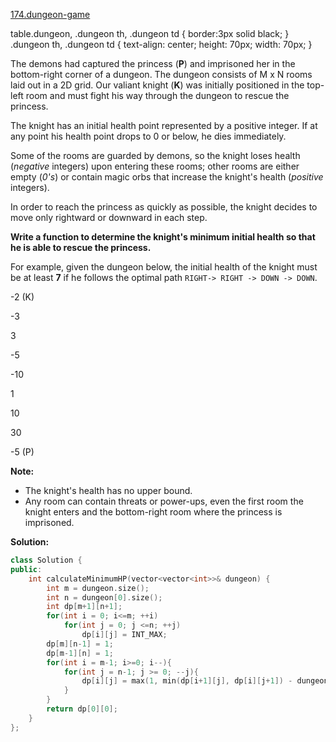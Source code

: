 [174.dungeon-game](https://leetcode.com/problems/dungeon-game/)  

table.dungeon, .dungeon th, .dungeon td { border:3px solid black; } .dungeon th, .dungeon td { text-align: center; height: 70px; width: 70px; }

The demons had captured the princess (**P**) and imprisoned her in the bottom-right corner of a dungeon. The dungeon consists of M x N rooms laid out in a 2D grid. Our valiant knight (**K**) was initially positioned in the top-left room and must fight his way through the dungeon to rescue the princess.

The knight has an initial health point represented by a positive integer. If at any point his health point drops to 0 or below, he dies immediately.

Some of the rooms are guarded by demons, so the knight loses health (_negative_ integers) upon entering these rooms; other rooms are either empty (_0's_) or contain magic orbs that increase the knight's health (_positive_ integers).

In order to reach the princess as quickly as possible, the knight decides to move only rightward or downward in each step.

**Write a function to determine the knight's minimum initial health so that he is able to rescue the princess.**

For example, given the dungeon below, the initial health of the knight must be at least **7** if he follows the optimal path `RIGHT-> RIGHT -> DOWN -> DOWN`.

\-2 (K)

\-3

3

\-5

\-10

1

10

30

\-5 (P)

**Note:**

*   The knight's health has no upper bound.
*   Any room can contain threats or power-ups, even the first room the knight enters and the bottom-right room where the princess is imprisoned.  



**Solution:**  

```cpp
class Solution {
public:
    int calculateMinimumHP(vector<vector<int>>& dungeon) {
        int m = dungeon.size();
        int n = dungeon[0].size();
        int dp[m+1][n+1];
        for(int i = 0; i<=m; ++i)
            for(int j = 0; j <=n; ++j)
                dp[i][j] = INT_MAX;
        dp[m][n-1] = 1;
        dp[m-1][n] = 1;
        for(int i = m-1; i>=0; i--){
            for(int j = n-1; j >= 0; --j){
                dp[i][j] = max(1, min(dp[i+1][j], dp[i][j+1]) - dungeon[i][j]);
            }
        }
        return dp[0][0];
    }
};
```
      